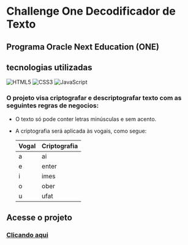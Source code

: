 # Challenge One Decodificador de Texto
## Programa Oracle Next Education (ONE)
## tecnologias utilizadas
![HTML5](https://img.shields.io/badge/HTML5-E34F26?style=for-the-badge&logo=html5&logoColor=white)
![CSS3](https://img.shields.io/badge/CSS3-1572B6?style=for-the-badge&logo=css3&logoColor=white)
![JavaScript](https://img.shields.io/badge/JavaScript-F7DF1E?style=for-the-badge&logo=javascript&logoColor=black)
### O projeto visa criptografar e descriptografar texto com as seguintes regras de negocios:
* O texto só pode conter letras minúsculas e sem acento.
* A criptografia será aplicada às vogais, como segue:
  
  |Vogal|Criptografia|
  ------|------------|
  a     |          ai|
  e     |       enter|
  i     |        imes|
  o     |        ober|
  u     |        ufat|

## Acesse o projeto
### [Clicando aqui](https://brunodamiao.github.io/challenge-one-decodificador/)
